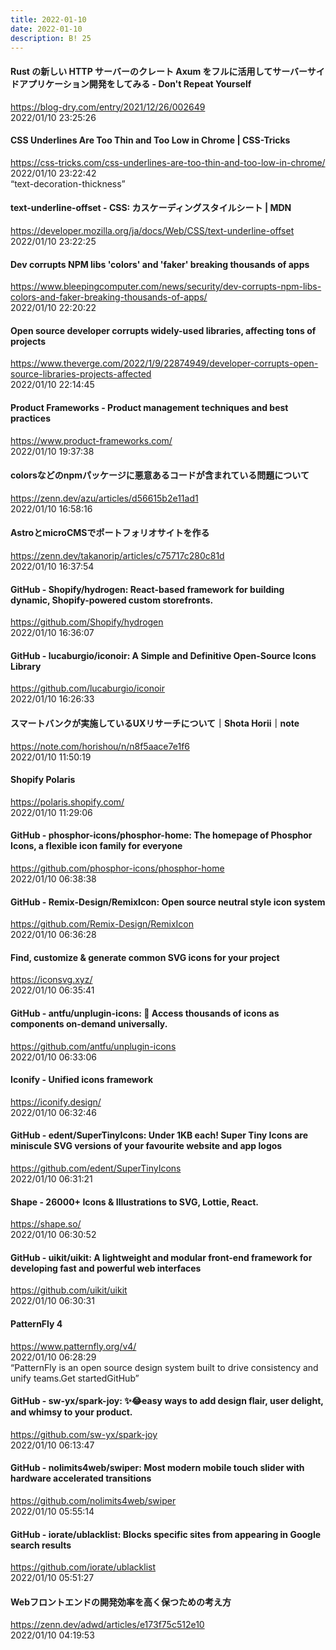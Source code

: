 ```yaml
---
title: 2022-01-10
date: 2022-01-10
description: B! 25
---
```


#### Rust の新しい HTTP サーバーのクレート Axum をフルに活用してサーバーサイドアプリケーション開発をしてみる - Don't Repeat Yourself
https://blog-dry.com/entry/2021/12/26/002649<br>
2022/01/10 23:25:26<br>


#### CSS Underlines Are Too Thin and Too Low in Chrome | CSS-Tricks
https://css-tricks.com/css-underlines-are-too-thin-and-too-low-in-chrome/<br>
2022/01/10 23:22:42<br>
“text-decoration-thickness”


#### text-underline-offset - CSS: カスケーディングスタイルシート | MDN
https://developer.mozilla.org/ja/docs/Web/CSS/text-underline-offset<br>
2022/01/10 23:22:25<br>


#### Dev corrupts NPM libs 'colors' and 'faker' breaking thousands of apps
https://www.bleepingcomputer.com/news/security/dev-corrupts-npm-libs-colors-and-faker-breaking-thousands-of-apps/<br>
2022/01/10 22:20:22<br>


#### Open source developer corrupts widely-used libraries, affecting tons of projects
https://www.theverge.com/2022/1/9/22874949/developer-corrupts-open-source-libraries-projects-affected<br>
2022/01/10 22:14:45<br>


#### Product Frameworks - Product management techniques and best practices
https://www.product-frameworks.com/<br>
2022/01/10 19:37:38<br>


#### colorsなどのnpmパッケージに悪意あるコードが含まれている問題について
https://zenn.dev/azu/articles/d56615b2e11ad1<br>
2022/01/10 16:58:16<br>


#### AstroとmicroCMSでポートフォリオサイトを作る
https://zenn.dev/takanorip/articles/c75717c280c81d<br>
2022/01/10 16:37:54<br>


#### GitHub - Shopify/hydrogen: React-based framework for building dynamic, Shopify-powered custom storefronts.
https://github.com/Shopify/hydrogen<br>
2022/01/10 16:36:07<br>


#### GitHub - lucaburgio/iconoir: A Simple and Definitive Open-Source Icons Library
https://github.com/lucaburgio/iconoir<br>
2022/01/10 16:26:33<br>


#### スマートバンクが実施しているUXリサーチについて｜Shota Horii｜note
https://note.com/horishou/n/n8f5aace7e1f6<br>
2022/01/10 11:50:19<br>


#### Shopify Polaris
https://polaris.shopify.com/<br>
2022/01/10 11:29:06<br>


#### GitHub - phosphor-icons/phosphor-home: The homepage of Phosphor Icons, a flexible icon family for everyone
https://github.com/phosphor-icons/phosphor-home<br>
2022/01/10 06:38:38<br>


#### GitHub - Remix-Design/RemixIcon: Open source neutral style icon system
https://github.com/Remix-Design/RemixIcon<br>
2022/01/10 06:36:28<br>


#### Find, customize & generate common SVG icons for your project
https://iconsvg.xyz/<br>
2022/01/10 06:35:41<br>


#### GitHub - antfu/unplugin-icons: 🤹 Access thousands of icons as components on-demand universally.
https://github.com/antfu/unplugin-icons<br>
2022/01/10 06:33:06<br>


#### Iconify - Unified icons framework
https://iconify.design/<br>
2022/01/10 06:32:46<br>


#### GitHub - edent/SuperTinyIcons: Under 1KB each! Super Tiny Icons are miniscule SVG versions of your favourite website and app logos
https://github.com/edent/SuperTinyIcons<br>
2022/01/10 06:31:21<br>


#### Shape - 26000+ Icons & Illustrations to SVG, Lottie, React.
https://shape.so/<br>
2022/01/10 06:30:52<br>


#### GitHub - uikit/uikit: A lightweight and modular front-end framework for developing fast and powerful web interfaces
https://github.com/uikit/uikit<br>
2022/01/10 06:30:31<br>


#### PatternFly 4
https://www.patternfly.org/v4/<br>
2022/01/10 06:28:29<br>
“PatternFly is an open source design system built to drive consistency and unify teams.Get startedGitHub”


#### GitHub - sw-yx/spark-joy: ✨😂easy ways to add design flair, user delight, and whimsy to your product.
https://github.com/sw-yx/spark-joy<br>
2022/01/10 06:13:47<br>


#### GitHub - nolimits4web/swiper: Most modern mobile touch slider with hardware accelerated transitions
https://github.com/nolimits4web/swiper<br>
2022/01/10 05:55:14<br>


#### GitHub - iorate/ublacklist: Blocks specific sites from appearing in Google search results
https://github.com/iorate/ublacklist<br>
2022/01/10 05:51:27<br>


#### Webフロントエンドの開発効率を高く保つための考え方
https://zenn.dev/adwd/articles/e173f75c512e10<br>
2022/01/10 04:19:53<br>


